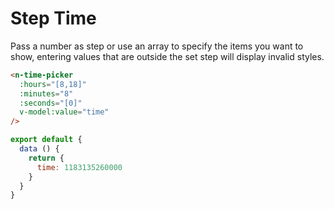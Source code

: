 # Step Time

Pass a number as step or use an array to specify the items you want to show, entering values that are outside the set step will display invalid styles.

```html
<n-time-picker
  :hours="[8,18]"
  :minutes="8"
  :seconds="[0]"
  v-model:value="time"
/>
```

```js
export default {
  data () {
    return {
      time: 1183135260000
    }
  }
}
```
